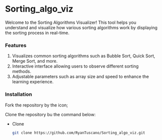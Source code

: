 # Sorting_algo_viz

Welcome to the Sorting Algorithms Visualizer! This tool helps you understand and visualize how various sorting algorithms work by displaying the sorting process in real-time.

### Features

1. Visualizes common sorting algorithms such as Bubble Sort, Quick Sort, Merge Sort, and more.
2. Interactive interface allowing users to observe different sorting methods.
3. Adjustable parameters such as array size and speed to enhance the learning experience.

### Installation

Fork the repository by the icon;

Clone the repository bu the command below:
* Clone
  ```sh
  git clone https://github.com/RyanTuscano/Sorting_algo_viz.git
  ```
